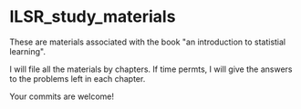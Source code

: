 # ILSR_study_materials

These are materials associated with the book "an introduction to statistial learning".

I will file all the materials by chapters. If time permts, I will give the answers to the problems left in each chapter.

Your commits are welcome!
